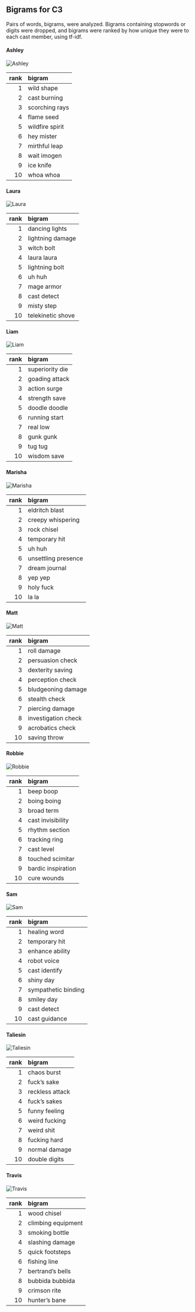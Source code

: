 
## Bigrams for C3

Pairs of words, bigrams, were analyzed. Bigrams containing stopwords or
digits were dropped, and bigrams were ranked by how unique they were to
each cast member, using tf-idf.

#### Ashley

![Ashley](../plots/bigramClouds/C3/C3ASHLEY.png)

| rank | bigram          |
| ---: | :-------------- |
|    1 | wild shape      |
|    2 | cast burning    |
|    3 | scorching rays  |
|    4 | flame seed      |
|    5 | wildfire spirit |
|    6 | hey mister      |
|    7 | mirthful leap   |
|    8 | wait imogen     |
|    9 | ice knife       |
|   10 | whoa whoa       |

#### Laura

![Laura](../plots/bigramClouds/C3/C3LAURA.png)

| rank | bigram            |
| ---: | :---------------- |
|    1 | dancing lights    |
|    2 | lightning damage  |
|    3 | witch bolt        |
|    4 | laura laura       |
|    5 | lightning bolt    |
|    6 | uh huh            |
|    7 | mage armor        |
|    8 | cast detect       |
|    9 | misty step        |
|   10 | telekinetic shove |

#### Liam

![Liam](../plots/bigramClouds/C3/C3LIAM.png)

| rank | bigram          |
| ---: | :-------------- |
|    1 | superiority die |
|    2 | goading attack  |
|    3 | action surge    |
|    4 | strength save   |
|    5 | doodle doodle   |
|    6 | running start   |
|    7 | real low        |
|    8 | gunk gunk       |
|    9 | tug tug         |
|   10 | wisdom save     |

#### Marisha

![Marisha](../plots/bigramClouds/C3/C3MARISHA.png)

| rank | bigram              |
| ---: | :------------------ |
|    1 | eldritch blast      |
|    2 | creepy whispering   |
|    3 | rock chisel         |
|    4 | temporary hit       |
|    5 | uh huh              |
|    6 | unsettling presence |
|    7 | dream journal       |
|    8 | yep yep             |
|    9 | holy fuck           |
|   10 | la la               |

#### Matt

![Matt](../plots/bigramClouds/C3/C3MATT.png)

| rank | bigram              |
| ---: | :------------------ |
|    1 | roll damage         |
|    2 | persuasion check    |
|    3 | dexterity saving    |
|    4 | perception check    |
|    5 | bludgeoning damage  |
|    6 | stealth check       |
|    7 | piercing damage     |
|    8 | investigation check |
|    9 | acrobatics check    |
|   10 | saving throw        |

#### Robbie

![Robbie](../plots/bigramClouds/C3/C3ROBBIE.png)

| rank | bigram             |
| ---: | :----------------- |
|    1 | beep boop          |
|    2 | boing boing        |
|    3 | broad term         |
|    4 | cast invisibility  |
|    5 | rhythm section     |
|    6 | tracking ring      |
|    7 | cast level         |
|    8 | touched scimitar   |
|    9 | bardic inspiration |
|   10 | cure wounds        |

#### Sam

![Sam](../plots/bigramClouds/C3/C3SAM.png)

| rank | bigram              |
| ---: | :------------------ |
|    1 | healing word        |
|    2 | temporary hit       |
|    3 | enhance ability     |
|    4 | robot voice         |
|    5 | cast identify       |
|    6 | shiny day           |
|    7 | sympathetic binding |
|    8 | smiley day          |
|    9 | cast detect         |
|   10 | cast guidance       |

#### Taliesin

![Taliesin](../plots/bigramClouds/C3/C3TALIESIN.png)

| rank | bigram          |
| ---: | :-------------- |
|    1 | chaos burst     |
|    2 | fuck’s sake     |
|    3 | reckless attack |
|    4 | fuck’s sakes    |
|    5 | funny feeling   |
|    6 | weird fucking   |
|    7 | weird shit      |
|    8 | fucking hard    |
|    9 | normal damage   |
|   10 | double digits   |

#### Travis

![Travis](../plots/bigramClouds/C3/C3TRAVIS.png)

| rank | bigram             |
| ---: | :----------------- |
|    1 | wood chisel        |
|    2 | climbing equipment |
|    3 | smoking bottle     |
|    4 | slashing damage    |
|    5 | quick footsteps    |
|    6 | fishing line       |
|    7 | bertrand’s bells   |
|    8 | bubbida bubbida    |
|    9 | crimson rite       |
|   10 | hunter’s bane      |
